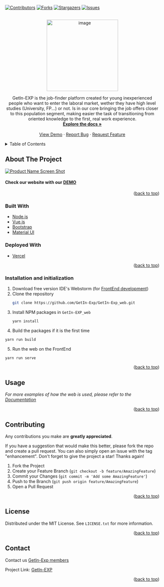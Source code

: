 <div id="top"></div>

<!-- PROJECT SHIELDS -->
<!--
*** I'm using markdown "reference style" links for readability.
*** Reference links are enclosed in brackets [ ] instead of parentheses ( ).
*** See the bottom of this document for the declaration of the reference variables
*** for contributors-url, forks-url, etc. This is an optional, concise syntax you may use.
*** https://www.markdownguide.org/basic-syntax/#reference-style-links
-->
[![Contributors][contributors-shield]][contributors-url]
[![Forks][forks-shield]][forks-url]
[![Stargazers][stars-shield]][stars-url]
[![Issues][issues-shield]][issues-url]




<!-- PROJECT LOGO -->
<br />
<div align="center">
  <a href="https://github.com/GetIn-Exp/GetIn-EXP_web">
    <img width="233" alt="image" src="https://user-images.githubusercontent.com/57969201/167307717-135330b4-ec4f-4d4e-8cfd-fbc84d4791c0.png">
  </a>

  <p align="center">
    GetIn-EXP is the job-finder platform created for young inexperienced people who want to enter the laboral market, wether they have high level studies (University, FP...) or not. Is in our core bringing the job offers closer to this population segment, making easier the task of transitioning from oriented knowledge to the first, real work experience.
    <br />
    <a href=https://github.com/GetIn-Exp/GetIn-EXP_web/wiki><strong>Explore the docs »</strong></a>
    <br />
    <br />
    <a href="https://get-in-exp-qrcditwn6-getin-exp.vercel.app">View Demo</a>
    ·
    <a href="https://github.com/GetIn-Exp/GetIn-EXP_web/issues">Report Bug</a>
    ·
    <a href="https://github.com/GetIn-Exp/GetIn-EXP_web/issues">Request Feature</a>
  </p>
</div>



<!-- TABLE OF CONTENTS -->
<details>
  <summary>Table of Contents</summary>
  <ol>
    <li>
      <a href="#about-the-project">About The Project</a>
      <ul>
        <li><a href="#built-with">Built With</a></li>
      </ul>
    </li>
    <li>
      <a href="#getting-started">Getting Started</a>
      <ul>
        <li><a href="#prerequisites">Prerequisites</a></li>
        <li><a href="#installation">Installation</a></li>
      </ul>
    </li>
    <li><a href="#usage">Usage</a></li>
    <li><a href="#roadmap">Roadmap</a></li>
    <li><a href="#contributing">Contributing</a></li>
    <li><a href="#license">License</a></li>
    <li><a href="#contact">Contact</a></li>
    <li><a href="#acknowledgments">Acknowledgments</a></li>
  </ol>
</details>



<!-- ABOUT THE PROJECT -->
## About The Project

[![Product Name Screen Shot][product-screenshot]](https://user-images.githubusercontent.com/57969201/168575108-fdd11b06-f58a-4c84-9715-8ebb20ac796e.png)

<h4>Check our website with our <a href="https://get-in-exp-qrcditwn6-getin-exp.vercel.app/#/">DEMO</a></h4>

<p align="right">(<a href="#top">back to top</a>)</p>



### Built With

* [Node.js](https://nextjs.org/)
* [Vue.js](https://vuejs.org/)
* [Bootstrap](https://getbootstrap.com)
* [Material UI](https://mui.com/)

### Deployed With

* [Vercel](https://vercel.com/)

<p align="right">(<a href="#top">back to top</a>)</p>


### Installation and initialization

1. Download free version IDE's Webstorm (for [FrontEnd development](https://www.jetbrains.com/webstorm/promo/?source=google&medium=cpc&campaign=9641686281&gclid=Cj0KCQiA5OuNBhCRARIsACgaiqXr0BSmyGqFTP-DPPLxGKPytlIGUslCjV0FwmomHdCbeadpHMX2MW0aAtBgEALw_wcB)) 
2. Clone the repository
   ```sh
   git clone https://github.com/GetIn-Exp/GetIn-Exp_web.git
   ```
3. Install NPM packages in `GetIn-EXP_web`
   ```sh
   yarn install
   ```
4. Build the packages if it is the first time
  ```sh
  yarn run build
  ```
5. Run the web on the FrontEnd
```sh
yarn run serve
```

<p align="right">(<a href="#top">back to top</a>)</p>



<!-- USAGE EXAMPLES -->
## Usage

_For more examples of how the web is used, please refer to the [Documentation](https://github.com/GetIn-Exp/GetIn-EXP_web/wiki)_

<p align="right">(<a href="#top">back to top</a>)</p>



<!-- CONTRIBUTING -->
## Contributing

Any contributions you make are **greatly appreciated**.

If you have a suggestion that would make this better, please fork the repo and create a pull request. You can also simply open an issue with the tag "enhancement".
Don't forget to give the project a star! Thanks again!

1. Fork the Project
2. Create your Feature Branch (`git checkout -b feature/AmazingFeature`)
3. Commit your Changes (`git commit -m 'Add some AmazingFeature'`)
4. Push to the Branch (`git push origin feature/AmazingFeature`)
5. Open a Pull Request

<p align="right">(<a href="#top">back to top</a>)</p>



<!-- LICENSE -->
## License

Distributed under the MIT License. See `LICENSE.txt` for more information.

<p align="right">(<a href="#top">back to top</a>)</p>



<!-- CONTACT -->
## Contact

Contact us [GetIn-Exp members](https://github.com/GetIn-Exp/GetIn-EXP_web/graphs/contributors)

Project Link: [GetIn-EXP](https://github.com/GetIn-Exp/GetIn-EXP_web)

<p align="right">(<a href="#top">back to top</a>)</p>





<!-- MARKDOWN LINKS & IMAGES -->
<!-- https://www.markdownguide.org/basic-syntax/#reference-style-links -->
[contributors-shield]: https://img.shields.io/github/contributors/GetIn-EXP/GetIn-EXP_web.svg?style=for-the-badge
[contributors-url]: https://github.com/GetIn-EXP/GetIn-EXP_web/graphs/contributors
[forks-shield]: https://img.shields.io/github/forks/GetIn-EXP/GetIn-EXP_web.svg?style=for-the-badge
[forks-url]: https://github.com/GetIn-EXP/GetIn-EXP_web/network/members
[stars-shield]: https://img.shields.io/github/stars/GetIn-EXP/GetIn-EXP_web.svg?style=for-the-badge
[stars-url]: https://github.com/GetIn-EXP/GetIn-EXP_web/stargazers
[issues-shield]: https://img.shields.io/github/issues/GetIn-EXP/GetIn-EXP_web.svg?style=for-the-badge
[issues-url]: https://github.com/GetIn-EXP/GetIn-EXP_web/issues
[license-shield]: https://img.shields.io/github/license/GetIn-EXP/GetIn-EXP_web.svg?style=for-the-badge
[license-url]: https://github.com/GetIn-EXP/GetIn-EXP_web/blob/master/LICENSE.txt
[product-screenshot]: https://user-images.githubusercontent.com/57969201/168575108-fdd11b06-f58a-4c84-9715-8ebb20ac796e.png
